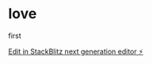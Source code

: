 # love
first 

[Edit in StackBlitz next generation editor ⚡️](https://stackblitz.com/~/github.com/iuvillagevivasayi/love)
